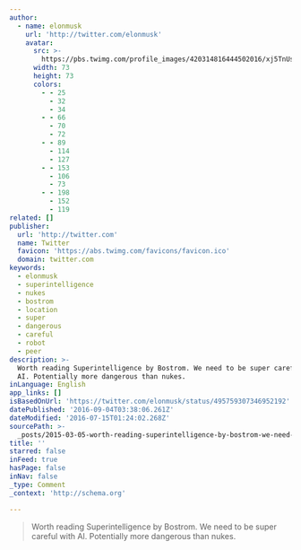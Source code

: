```yaml
---
author:
  - name: elonmusk
    url: 'http://twitter.com/elonmusk'
    avatar:
      src: >-
        https://pbs.twimg.com/profile_images/420314816444502016/xj5TnUsx_bigger.jpeg
      width: 73
      height: 73
      colors:
        - - 25
          - 32
          - 34
        - - 66
          - 70
          - 72
        - - 89
          - 114
          - 127
        - - 153
          - 106
          - 73
        - - 198
          - 152
          - 119
related: []
publisher:
  url: 'http://twitter.com'
  name: Twitter
  favicon: 'https://abs.twimg.com/favicons/favicon.ico'
  domain: twitter.com
keywords:
  - elonmusk
  - superintelligence
  - nukes
  - bostrom
  - location
  - super
  - dangerous
  - careful
  - robot
  - peer
description: >-
  Worth reading Superintelligence by Bostrom. We need to be super careful with
  AI. Potentially more dangerous than nukes.
inLanguage: English
app_links: []
isBasedOnUrl: 'https://twitter.com/elonmusk/status/495759307346952192'
datePublished: '2016-09-04T03:38:06.261Z'
dateModified: '2016-07-15T01:24:02.268Z'
sourcePath: >-
  _posts/2015-03-05-worth-reading-superintelligence-by-bostrom-we-need-to-be-su.md
title: ''
starred: false
inFeed: true
hasPage: false
inNav: false
_type: Comment
_context: 'http://schema.org'

---
```

> Worth reading Superintelligence by Bostrom. We need to be super careful with AI. Potentially more dangerous than nukes.